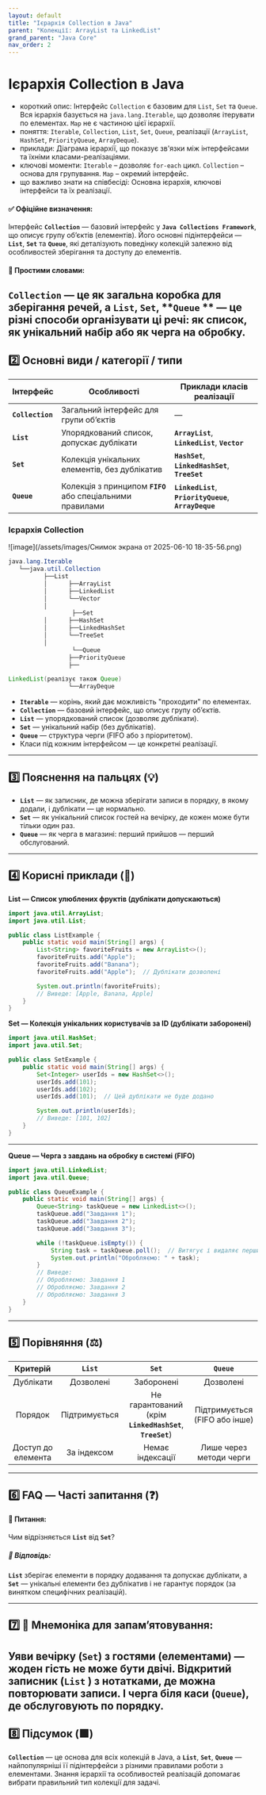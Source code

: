 ```yaml
---
layout: default
title: "Ієрархія Collection в Java"
parent: "Колекції: ArrayList та LinkedList"
grand_parent: "Java Core"
nav_order: 2
---
```


# Ієрархія Collection в Java

* короткий опис: Інтерфейс `Collection` є базовим для `List`, `Set` та `Queue`. Вся ієрархія базується на
  `java.lang.Iterable`, що дозволяє ітерувати по елементах. `Map` не є частиною цієї ієрархії.
* поняття: `Iterable`, `Collection`, `List`, `Set`, `Queue`, реалізації (`ArrayList`, `HashSet`, `PriorityQueue`,
  `ArrayDeque`).
* приклади: Діаграма ієрархії, що показує зв'язки між інтерфейсами та їхніми класами-реалізаціями.
* ключові моменти: `Iterable` – дозволяє `for-each` цикл. `Collection` – основа для групування. `Map` – окремий
  інтерфейс.
* що важливо знати на співбесіді: Основна ієрархія, ключові інтерфейси та їх реалізації.

#### **✅ Офіційне визначення:**

Інтерфейс **`Collection`** — базовий інтерфейс у **`Java Collections Framework`**, що описує групу об’єктів (елементів).
Його основні підінтерфейси — **`List`**, **`Set`** та **`Queue`**, які деталізують поведінку колекцій залежно від
особливостей зберігання та доступу до елементів.

#### **🧠 Простими словами:**

**`Collection`** — це як загальна коробка для зберігання речей, а **`List`**, **`Set`**, **`Queue`
** — це різні способи організувати ці речі: як список, як унікальний набір або як черга на обробку.
---

## **2️⃣ Основні види / категорії / типи**

| Інтерфейс        | Особливості                                                | Приклади класів реалізації                              |
|------------------|------------------------------------------------------------|---------------------------------------------------------|
| **`Collection`** | Загальний інтерфейс для групи об’єктів                     | —                                                       |
| **`List`**       | Упорядкований список, допускає дублікати                   | **`ArrayList`**, **`LinkedList`**, **`Vector`**         |
| **`Set`**        | Колекція унікальних елементів, без дублікатив              | **`HashSet`**, **`LinkedHashSet`**, **`TreeSet`**       |
| **`Queue`**      | Колекція з принципом **`FIFO`** або спеціальними правилами | **`LinkedList`**, **`PriorityQueue`**, **`ArrayDeque`** |

### **Ієрархія Collection**

![image](/assets/images/Снимок экрана от 2025-06-10 18-35-56.png)

```java
java.lang.Iterable
   └──java.util.Collection
          ├──List
          │      ├──ArrayList
          │      ├──LinkedList
          │      └──Vector
          │
                  ├──Set
          │      ├──HashSet
          │      ├──LinkedHashSet
          │      └──TreeSet
          │
                  └──Queue
                 ├──PriorityQueue
                 ├──

LinkedList(реалізує також Queue)
                 └──ArrayDeque
```

* **`Iterable`** — корінь, який дає можливість "проходити" по елементах.
* **`Collection`** — базовий інтерфейс, що описує групу об’єктів.
* **`List`** — упорядкований список (дозволяє дублікати).
* **`Set`** — унікальний набір (без дублікатів).
* **`Queue`** — структура черги (FIFO або з пріоритетом).
* Класи під кожним інтерфейсом — це конкретні реалізації.

---

## **3️⃣ Пояснення на пальцях (💡)**

* **`List`** — як записник, де можна зберігати записи в порядку, в якому додали, і дублікати — це нормально.
* **`Set`** — як унікальний список гостей на вечірку, де кожен може бути тільки один раз.
* **`Queue`** — як черга в магазині: перший прийшов — перший обслугований.

---

## **4️⃣ Корисні приклади (🧪)**

**List — Список улюблених фруктів (дублікати допускаються)**

```java
import java.util.ArrayList;
import java.util.List;

public class ListExample {
    public static void main(String[] args) {
        List<String> favoriteFruits = new ArrayList<>();
        favoriteFruits.add("Apple");
        favoriteFruits.add("Banana");
        favoriteFruits.add("Apple");  // Дублікати дозволені

        System.out.println(favoriteFruits);
        // Виведе: [Apple, Banana, Apple]
    }
}
```

**Set — Колекція унікальних користувачів за ID (дублікати заборонені)**

```java
import java.util.HashSet;
import java.util.Set;

public class SetExample {
    public static void main(String[] args) {
        Set<Integer> userIds = new HashSet<>();
        userIds.add(101);
        userIds.add(102);
        userIds.add(101);  // Цей дублікати не буде додано

        System.out.println(userIds);
        // Виведе: [101, 102]
    }
}
```

---

**Queue — Черга з завдань на обробку в системі (FIFO)**

```java
import java.util.LinkedList;
import java.util.Queue;

public class QueueExample {
    public static void main(String[] args) {
        Queue<String> taskQueue = new LinkedList<>();
        taskQueue.add("Завдання 1");
        taskQueue.add("Завдання 2");
        taskQueue.add("Завдання 3");

        while (!taskQueue.isEmpty()) {
            String task = taskQueue.poll();  // Витягує і видаляє перший елемент
            System.out.println("Обробляємо: " + task);
        }
        // Виведе:
        // Обробляємо: Завдання 1
        // Обробляємо: Завдання 2
        // Обробляємо: Завдання 3
    }
}
```

---

## **5️⃣ Порівняння (⚖️)**

|      Критерій      |    `List`     |                           `Set`                           |            `Queue`            |
|:------------------:|:-------------:|:---------------------------------------------------------:|:-----------------------------:|
|     Дублікати      |   Дозволені   |                        Заборонені                         |           Дозволені           |
|      Порядок       | Підтримується | Не гарантований (крім **`LinkedHashSet`**, **`TreeSet`**) | Підтримується (FIFO або інше) |
| Доступ до елемента |  За індексом  |                     Немає індексації                      |    Лише через методи черги    |

---

## **6️⃣ FAQ — Часті запитання (❓)**

#### **🔹 Питання:**

Чим відрізняється **`List`** від **`Set`**?

##### **💬 Відповідь:**

**`List`** зберігає елементи в порядку додавання та допускає дублікати, а **`Set`** — унікальні елементи без дублікатив
і не гарантує порядок (за винятком специфічних реалізацій).

---

## **7️⃣ 🧠 Мнемоніка для запам’ятовування:**

Уяви вечірку (**`Set`**) з гостями (елементами) — жоден гість не може бути двічі. Відкритий записник (**`List`
**) з нотатками, де можна повторювати записи. І черга біля каси (**`Queue`**), де обслуговують по порядку.
---

## **8️⃣ Підсумок (🟩)**

**`Collection`** — це основа для всіх колекцій в Java, а **`List`**, **`Set`**, **`Queue`** — найпопулярніші її
підінтерфейси з різними правилами роботи з елементами. Знання ієрархії та особливостей реалізацій допомагає вибрати
правильний тип колекції для задачі.

